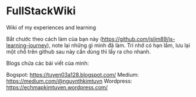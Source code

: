 # FullStackWiki
Wiki of my experiences and learning 

Bắt chước theo cách làm của bạn này (https://github.com/jslim89/js-learning-journey), note lại những gì mình đã làm. Trí nhớ có hạn lắm, lưu lại một chỗ trên github sau này cần dùng thì lấy ra cho nhanh. 

Blogs chứa các bài viết của mình: 

Bogspot: https://tuyen03a128.blogspot.com/
Medium: https://medium.com/@nguynthkimtuyn
Wordpress: https://echmapkimtuyen.wordpress.com/
